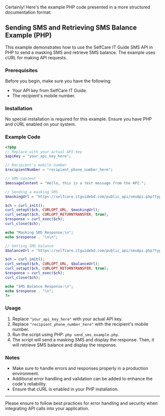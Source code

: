 Certainly! Here's the example PHP code presented in a more structured documentation format:

## Sending SMS and Retrieving SMS Balance Example (PHP)

This example demonstrates how to use the SelfCare IT Guide SMS API in PHP to send a masking SMS and retrieve SMS balance. The example uses cURL for making API requests.

### Prerequisites

Before you begin, make sure you have the following:

- Your API key from SelfCare IT Guide.
- The recipient's mobile number.

### Installation

No special installation is required for this example. Ensure you have PHP and cURL enabled on your system.

### Example Code

```php
<?php
// Replace with your actual API key
$apiKey = "your_api_key_here";

// Recipient's mobile number
$recipientNumber = "recipient_phone_number_here";

// SMS content
$messageContent = "Hello, this is a test message from the API.";

// Sending a masking SMS
$maskingUrl = "https://selfcare.itguidebd.com/public_api/smsApi.php?type=masking&apiKey=$apiKey&mobileNo=$recipientNumber&smsContent=" . urlencode($messageContent);

$ch = curl_init();
curl_setopt($ch, CURLOPT_URL, $maskingUrl);
curl_setopt($ch, CURLOPT_RETURNTRANSFER, true);
$response = curl_exec($ch);
curl_close($ch);

echo "Masking SMS Response:\n";
echo $response . "\n\n";

// Getting SMS balance
$balanceUrl = "https://selfcare.itguidebd.com/public_api/smsApi.php?type=balance&apiKey=$apiKey";

$ch = curl_init();
curl_setopt($ch, CURLOPT_URL, $balanceUrl);
curl_setopt($ch, CURLOPT_RETURNTRANSFER, true);
$response = curl_exec($ch);
curl_close($ch);

echo "SMS Balance Response:\n";
echo $response . "\n";
?>
```

### Usage

1. Replace `"your_api_key_here"` with your actual API key.
2. Replace `"recipient_phone_number_here"` with the recipient's mobile number.
3. Run the script using PHP: `php send_sms_example.php`.
4. The script will send a masking SMS and display the response. Then, it will retrieve SMS balance and display the response.

### Notes

- Make sure to handle errors and responses properly in a production environment.
- Additional error handling and validation can be added to enhance the code's reliability.
- Ensure that cURL is enabled in your PHP installation.

---

Please ensure to follow best practices for error handling and security when integrating API calls into your application.